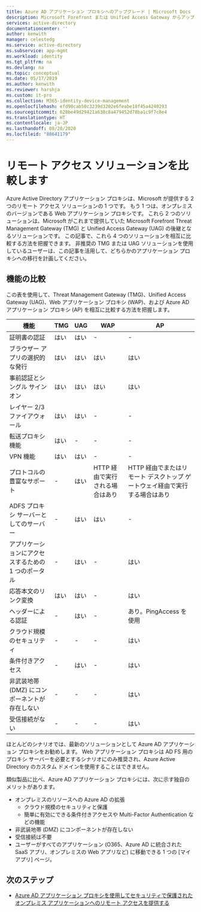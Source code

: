 ```yaml
---
title: Azure AD アプリケーション プロキシへのアップグレード | Microsoft Docs
description: Microsoft Forefront または Unified Access Gateway からアップグレードする場合に最適なプロキシ ソリューションを選択します。
services: active-directory
documentationcenter: ''
author: kenwith
manager: celestedg
ms.service: active-directory
ms.subservice: app-mgmt
ms.workload: identity
ms.tgt_pltfrm: na
ms.devlang: na
ms.topic: conceptual
ms.date: 05/17/2019
ms.author: kenwith
ms.reviewer: harshja
ms.custom: it-pro
ms.collection: M365-identity-device-management
ms.openlocfilehash: efd98cab50c3239d3202e6feabe18f45a4240293
ms.sourcegitcommit: 628be49d29421a638c8a479452d78ba1c9f7c8e4
ms.translationtype: HT
ms.contentlocale: ja-JP
ms.lasthandoff: 08/20/2020
ms.locfileid: "88641179"
---
```

# <a name="compare-remote-access-solutions"></a>リモート アクセス ソリューションを比較します

Azure Active Directory アプリケーション プロキシは、Microsoft が提供する 2 つのリモート アクセス ソリューションの 1 つです。 もう 1 つは、オンプレミスのバージョンである Web アプリケーション プロキシです。 これら 2 つのソリューションは、Microsoft がこれまで提供していた Microsoft Forefront Threat Management Gateway (TMG) と Unified Access Gateway (UAG) の後継となるソリューションです。 この記事で、これら 4 つのソリューションを相互に比較する方法を把握できます。 非推奨の TMG または UAG ソリューションを使用しているユーザーは、この記事を活用して、どちらかのアプリケーション プロキシへの移行を計画してください。 


## <a name="feature-comparison"></a>機能の比較

この表を使用して、Threat Management Gateway (TMG)、Unified Access Gateway (UAG)、Web アプリケーション プロキシ (WAP)、および Azure AD アプリケーション プロキシ (AP) を相互に比較する方法を把握します。

| 機能 | TMG | UAG | WAP | AP |
| ------- | --- | --- | --- | --- |
| 証明書の認証 | はい | はい | - | - |
| ブラウザー アプリの選択的な発行 | はい | はい | はい | はい |
| 事前認証とシングル サインオン | はい | はい | はい | はい | 
| レイヤー 2/3 ファイアウォール | はい | はい | - | - |
| 転送プロキシ機能 | はい | - | - | - |
| VPN 機能 | はい | はい | - | - |
| プロトコルの豊富なサポート | - | はい | HTTP 経由で実行される場合はあり | HTTP 経由でまたはリモート デスクトップ ゲートウェイ経由で実行する場合はあり |
| ADFS プロキシ サーバーとしてのサーバー | - | はい | はい | - |
| アプリケーションにアクセスするための 1 つのポータル | - | はい | - | はい |
| 応答本文のリンク変換 | はい | はい | - | はい | 
| ヘッダーによる認証 | - | はい | - | あり。PingAccess を使用 | 
| クラウド規模のセキュリティ | - | - | - | はい | 
| 条件付きアクセス | - | はい | - | はい |
| 非武装地帯 (DMZ) にコンポーネントが存在しない | - | - | - | はい |
| 受信接続がない | - | - | - | はい |

ほとんどのシナリオでは、最新のソリューションとして Azure AD アプリケーション プロキシをお勧めします。 Web アプリケーション プロキシは AD FS 用のプロキシ サーバーを必要とするシナリオにのみ推奨され、Azure Active Directory のカスタム ドメインを使用することはできません。 

類似製品に比べ、Azure AD アプリケーション プロキシには、次に示す独自のメリットがあります。

- オンプレミスのリソースへの Azure AD の拡張
   - クラウド規模のセキュリティと保護
   - 簡単に有効にできる条件付きアクセスや Multi-Factor Authentication などの機能
- 非武装地帯 (DMZ) にコンポーネントが存在しない
- 受信接続は不要
- ユーザーがすべてのアプリケーション (O365、Azure AD に統合された SaaS アプリ、オンプレミスの Web アプリなど) に移動できる 1 つの [マイ アプリ] ページ。 


## <a name="next-steps"></a>次のステップ

- [Azure AD アプリケーション プロキシを使用してセキュリティで保護されたオンプレミス アプリケーションへのリモート アクセスを提供する](application-proxy.md)
